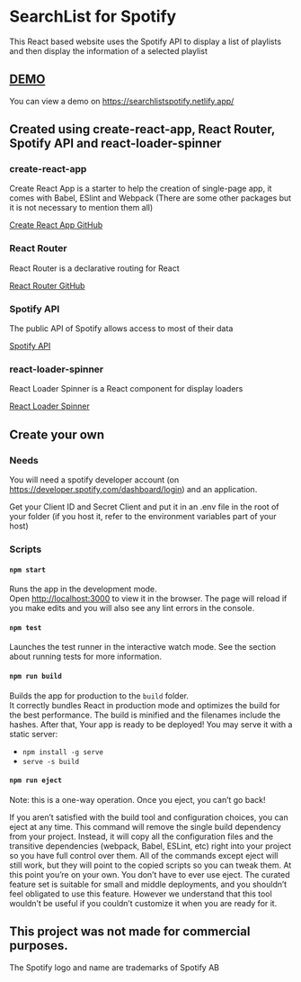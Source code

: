 #  SearchList for Spotify

  

This React based website uses the Spotify API to display a list of playlists and then display the information of a selected playlist


## [DEMO](https://searchlistspotify.netlify.app/)
 You can view a demo on https://searchlistspotify.netlify.app/

##  Created using create-react-app, React Router, Spotify API and react-loader-spinner

###  create-react-app

Create React App is a starter to help the creation of single-page app, it comes with Babel, ESlint and Webpack (There are some other packages but it is not necessary to mention them all)

[Create React App GitHub](https://github.com/facebook/create-react-app)

  

###  React Router
React Router is a declarative routing for React

[React Router GitHub](https://github.com/facebook/create-react-app)

###  Spotify API
The public API of Spotify allows access to most of their data

[Spotify API](https://developer.spotify.com/documentation/web-api/)
  

###  react-loader-spinner
React Loader Spinner is a React component for display loaders

[React Loader Spinner](https://www.npmjs.com/package/react-loader-spinner)
  

##  Create your own
### Needs
You will need a spotify developer account (on https://developer.spotify.com/dashboard/login) and an application.

Get your Client ID and Secret Client and put it in an .env file in the root of your folder (if you host it, refer to the environment variables part of your host)

### Scripts
####  `npm start`
Runs the app in the development mode.\
Open [http://localhost:3000](http://localhost:3000) to view it in the browser.
The page will reload if you make edits and you will also see any lint errors in the console.
#### `npm test`
Launches the test runner in the interactive watch mode.
See the section about running tests for more information.
####  `npm run build`
Builds the app for production to the `build` folder.\
It correctly bundles React in production mode and optimizes the build for the best performance.
The build is minified and the filenames include the hashes.
After that, Your app is ready to be deployed!
You may serve it with a static server:

   - `npm install -g serve`
   - `serve -s build`
#### `npm run eject`
Note: this is a one-way operation. Once you eject, you can’t go back!

If you aren’t satisfied with the build tool and configuration choices, you can eject at any time. This command will remove the single build dependency from your project.
Instead, it will copy all the configuration files and the transitive dependencies (webpack, Babel, ESLint, etc) right into your project so you have full control over them. All of the commands except eject will still work, but they will point to the copied scripts so you can tweak them. At this point you’re on your own.
You don’t have to ever use eject. The curated feature set is suitable for small and middle deployments, and you shouldn’t feel obligated to use this feature. However we understand that this tool wouldn’t be useful if you couldn’t customize it when you are ready for it.


## This project was not made for commercial purposes.
The Spotify logo and name are trademarks of Spotify AB